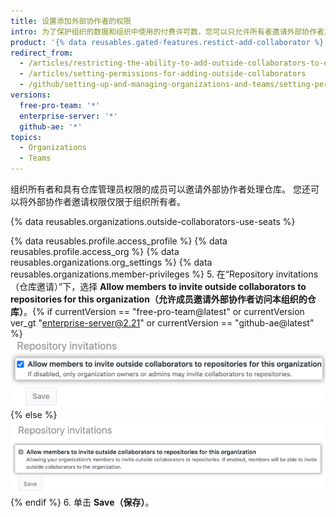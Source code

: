 ```yaml
---
title: 设置添加外部协作者的权限
intro: 为了保护组织的数据和组织中使用的付费许可数，您可以只允许所有者邀请外部协作者加入组织仓库。
product: '{% data reusables.gated-features.restict-add-collaborator %}'
redirect_from:
  - /articles/restricting-the-ability-to-add-outside-collaborators-to-organization-repositories/
  - /articles/setting-permissions-for-adding-outside-collaborators
  - /github/setting-up-and-managing-organizations-and-teams/setting-permissions-for-adding-outside-collaborators
versions:
  free-pro-team: '*'
  enterprise-server: '*'
  github-ae: '*'
topics:
  - Organizations
  - Teams
---
```


组织所有者和具有仓库管理员权限的成员可以邀请外部协作者处理仓库。 您还可以将外部协作者邀请权限仅限于组织所有者。

{% data reusables.organizations.outside-collaborators-use-seats %}

{% data reusables.profile.access_profile %}
{% data reusables.profile.access_org %}
{% data reusables.organizations.org_settings %}
{% data reusables.organizations.member-privileges %}
5. 在“Repository invitations（仓库邀请）”下，选择 **Allow members to invite outside collaborators to repositories for this organization（允许成员邀请外部协作者访问本组织的仓库）**。{% if currentVersion == "free-pro-team@latest" or currentVersion ver_gt "enterprise-server@2.21" or currentVersion == "github-ae@latest" %} ![Checkbox to allow members to invite outside collaborators to organization repositories](/assets/images/help/organizations/repo-invitations-checkbox-updated.png){% else %}
![Checkbox to allow members to invite outside collaborators to organization repositories](/assets/images/help/organizations/repo-invitations-checkbox.png){% endif %}
6. 单击 **Save（保存）**。
